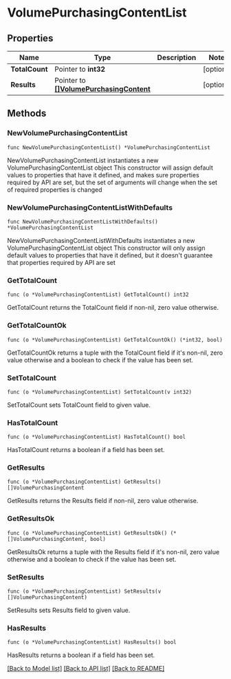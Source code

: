 # VolumePurchasingContentList

## Properties

Name | Type | Description | Notes
------------ | ------------- | ------------- | -------------
**TotalCount** | Pointer to **int32** |  | [optional] 
**Results** | Pointer to [**[]VolumePurchasingContent**](VolumePurchasingContent.md) |  | [optional] 

## Methods

### NewVolumePurchasingContentList

`func NewVolumePurchasingContentList() *VolumePurchasingContentList`

NewVolumePurchasingContentList instantiates a new VolumePurchasingContentList object
This constructor will assign default values to properties that have it defined,
and makes sure properties required by API are set, but the set of arguments
will change when the set of required properties is changed

### NewVolumePurchasingContentListWithDefaults

`func NewVolumePurchasingContentListWithDefaults() *VolumePurchasingContentList`

NewVolumePurchasingContentListWithDefaults instantiates a new VolumePurchasingContentList object
This constructor will only assign default values to properties that have it defined,
but it doesn't guarantee that properties required by API are set

### GetTotalCount

`func (o *VolumePurchasingContentList) GetTotalCount() int32`

GetTotalCount returns the TotalCount field if non-nil, zero value otherwise.

### GetTotalCountOk

`func (o *VolumePurchasingContentList) GetTotalCountOk() (*int32, bool)`

GetTotalCountOk returns a tuple with the TotalCount field if it's non-nil, zero value otherwise
and a boolean to check if the value has been set.

### SetTotalCount

`func (o *VolumePurchasingContentList) SetTotalCount(v int32)`

SetTotalCount sets TotalCount field to given value.

### HasTotalCount

`func (o *VolumePurchasingContentList) HasTotalCount() bool`

HasTotalCount returns a boolean if a field has been set.

### GetResults

`func (o *VolumePurchasingContentList) GetResults() []VolumePurchasingContent`

GetResults returns the Results field if non-nil, zero value otherwise.

### GetResultsOk

`func (o *VolumePurchasingContentList) GetResultsOk() (*[]VolumePurchasingContent, bool)`

GetResultsOk returns a tuple with the Results field if it's non-nil, zero value otherwise
and a boolean to check if the value has been set.

### SetResults

`func (o *VolumePurchasingContentList) SetResults(v []VolumePurchasingContent)`

SetResults sets Results field to given value.

### HasResults

`func (o *VolumePurchasingContentList) HasResults() bool`

HasResults returns a boolean if a field has been set.


[[Back to Model list]](../README.md#documentation-for-models) [[Back to API list]](../README.md#documentation-for-api-endpoints) [[Back to README]](../README.md)


